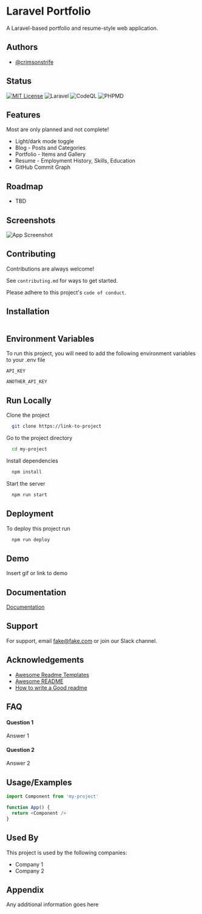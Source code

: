 
# Laravel Portfolio

A Laravel-based portfolio and resume-style web application.

## Authors

- [@crimsonstrife](https://www.github.com/crimsonstrife)

## Status

[![MIT License](https://img.shields.io/badge/License-MIT-green.svg)](https://choosealicense.com/licenses/mit/)
![Laravel](https://github.com/crimsonstrife/laravel-portfolio/actions/workflows/laravel.yml/badge.svg)
![CodeQL](https://github.com/crimsonstrife/laravel-portfolio/actions/workflows/github-code-scanning/codeql/badge.svg)
![PHPMD](https://github.com/crimsonstrife/laravel-portfolio/actions/workflows/phpmd.yml/badge.svg)

## Features

Most are only planned and not complete!

- Light/dark mode toggle
- Blog - Posts and Categories
- Portfolio - Items and Gallery
- Resume - Employment History, Skills, Education
- GitHub Commit Graph

## Roadmap

- TBD

## Screenshots

![App Screenshot](https://via.placeholder.com/468x300?text=App+Screenshot+Here)

## Contributing

Contributions are always welcome!

See `contributing.md` for ways to get started.

Please adhere to this project's `code of conduct`.

## Installation

```bash

```

## Environment Variables

To run this project, you will need to add the following environment variables to your .env file

`API_KEY`

`ANOTHER_API_KEY`

## Run Locally

Clone the project

```bash
  git clone https://link-to-project
```

Go to the project directory

```bash
  cd my-project
```

Install dependencies

```bash
  npm install
```

Start the server

```bash
  npm run start
```

## Deployment

To deploy this project run

```bash
  npm run deploy
```

## Demo

Insert gif or link to demo

## Documentation

[Documentation](https://linktodocumentation)

## Support

For support, email <fake@fake.com> or join our Slack channel.

## Acknowledgements

- [Awesome Readme Templates](https://awesomeopensource.com/project/elangosundar/awesome-README-templates)
- [Awesome README](https://github.com/matiassingers/awesome-readme)
- [How to write a Good readme](https://bulldogjob.com/news/449-how-to-write-a-good-readme-for-your-github-project)

## FAQ

#### Question 1

Answer 1

#### Question 2

Answer 2

## Usage/Examples

```javascript
import Component from 'my-project'

function App() {
  return <Component />
}
```

## Used By

This project is used by the following companies:

- Company 1
- Company 2

## Appendix

Any additional information goes here
